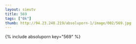```yaml
--- 
layout: sieutv
title: 569
tags: ["0k"]
thumb: http://94.23.248.219/absoluporn-1/image/002/569.jpg
---
```

{% include absoluporn key="569" %} 
